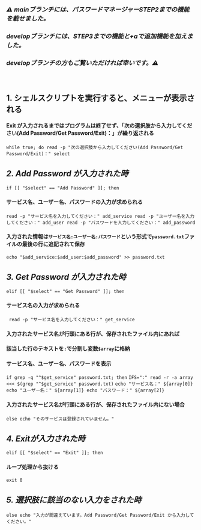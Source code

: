### ***⚠️ mainブランチには、パスワードマネージャーSTEP2までの機能を載せました。***
### ***developブランチには、STEP3までの機能と+aで追加機能を加えました。***
### ***developブランチの方もご覧いただければ幸いです。⚠️***


　　

## 1. シェルスクリプトを実行すると、メニューが表示される 
#### Exit が入力されるまではプログラムは終了せず、「次の選択肢から入力してください(Add Password/Get Password/Exit)：」が繰り返される 
`
while true; do
 read -p "次の選択肢から入力してください(Add Password/Get Password/Exit)：" select
`

## ***2. Add Password が入力された時***
`
 if [[ "$select" == "Add Password" ]]; then
`  
#### サービス名、ユーザー名、パスワードの入力が求められる
 `
  read -p "サービス名を入力してください：" add_service
  read -p "ユーザー名を入力してください：" add_user
  read -p "パスワードを入力してください：" add_password
`

#### 入力された情報は`サービス名:ユーザー名:パスワード`という形式で`password.txt`ファイルの最後の行に追記されて保存
`
  echo "$add_service:$add_user:$add_password" >> password.txt
`

## ***3. Get Password が入力された時***
`
 elif [[ "$select" == "Get Password" ]]; then
`

#### サービス名の入力が求められる
` 
read -p "サービス名を入力してください：" get_service
`

#### 入力されたサービス名が行頭にある行が、保存されたファイル内にあれば
#### 該当した行のテキストを`:`で分割し変数`$array`に格納
#### サービス名、ユーザー名、パスワードを表示
`
if grep -q "^$get_service" password.txt; then
`
`
   IFS=":" read -r -a array <<< $(grep "^$get_service" password.txt)
`
`
   echo "サービス名：" ${array[0]}
   echo "ユーザー名：" ${array[1]}
   echo "パスワード：" ${array[2]}
`

#### 入力されたサービス名が行頭にある行が、保存されたファイル内にない場合
`
else
   echo "そのサービスは登録されていません。"
`

## ***4. Exitが入力された時***
`elif [[ "$select" == "Exit" ]]; then
`
#### ループ処理から抜ける
`
  exit 0
`

## ***5. 選択肢に該当のない入力をされた時***
`
else
  echo "入力が間違えています。Add Password/Get Password/Exit から入力してください。"
`































